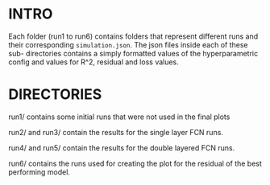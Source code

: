 # INTRO

Each folder (run1 to run6) contains folders that represent different runs and
their corresponding `simulation.json`. The json files inside each of these sub-
directories contains a simply formatted values of the hyperparametric config
and values for R^2, residual and loss values.

# DIRECTORIES

run1/ contains some initial runs that were not used in the final plots

run2/ and run3/ contain the results for the single layer FCN runs.

run4/ and run5/ contain the results for the double layered FCN runs.

run6/ contains the runs used for creating the plot for the residual of the best
performing model.
